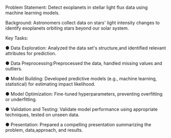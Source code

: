 Problem Statement: Detect exoplanets in stellar light flux data using machine learning models.

Background: Astronomers collect data on stars' light intensity changes to identify exoplanets
orbiting stars beyond our solar system.


Key Tasks:

● Data Exploration: Analyzed the data set's structure,and identified relevant attributes for prediction.

● Data Preprocessing:Preprocessed the data, handled missing values and outliers.

● Model Building: Developed predictive models (e.g., machine learning, statistical) for estimating impact likelihood.

● Model Optimization: Fine-tuned hyperparameters, preventing overfitting or underfitting.

● Validation and Testing: Validate model performance using appropriate techniques, tested on unseen data.

● Presentation: Prepared a compelling presentation summarizing the problem, data,approach, and results.
